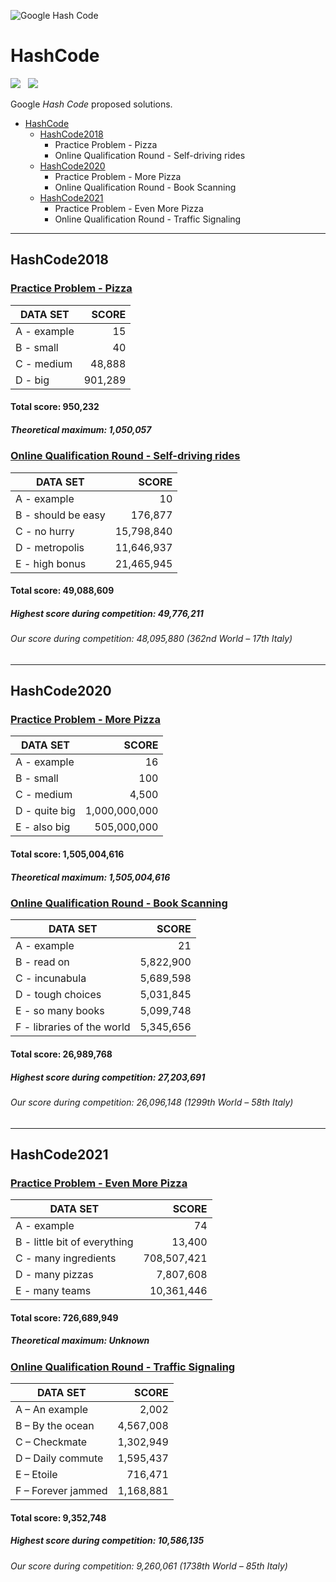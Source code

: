 ![Google Hash Code](https://i.imgur.com/KTDA2IL.png)

# HashCode
![](https://forthebadge.com/images/badges/powered-by-electricity.svg) &nbsp;
![](https://forthebadge.com/images/badges/gluten-free.svg)

Google *Hash Code* proposed solutions.

- [HashCode](#hashcode)
  * [HashCode2018](#hashcode2018)
    + Practice Problem - Pizza
    + Online Qualification Round - Self-driving rides
  * [HashCode2020](#hashcode2020)
    + Practice Problem - More Pizza
    + Online Qualification Round - Book Scanning
  * [HashCode2021](#hashcode2021)
    + Practice Problem - Even More Pizza
    + Online Qualification Round - Traffic Signaling

------

## HashCode2018

### [Practice Problem - Pizza](18-Pizza/problem_statement.pdf)

|     DATA SET      |     SCORE     |
| ----------------- | ------------: |
| A - example       |            15 |
| B - small         |            40 |
| C - medium        |        48,888 |
| D - big           |       901,289 |

#### Total score: 950,232
##### Theoretical maximum: 1,050,057


### [Online Qualification Round - Self-driving rides](18-Self-driving-rides/problem_statement.pdf)

|      DATA SET       |        SCORE        |
| ------------------- | ------------------: |
| A - example         |                  10 |
| B - should be easy  |             176,877 |
| C - no hurry        |          15,798,840 |
| D - metropolis      |          11,646,937 |
| E - high bonus      |          21,465,945 |

#### Total score: 49,088,609
##### Highest score during competition: 49,776,211
###### Our score during competition: 48,095,880 (362nd World – 17th Italy)

------

## HashCode2020

### [Practice Problem - More Pizza](20-More-Pizza/problem_statement.pdf)

|    DATA SET     |      SCORE      |
| --------------- | --------------: |
| A - example     |              16 |
| B - small       |             100 |
| C - medium      |           4,500 |
| D - quite big   |   1,000,000,000 |
| E - also big    |     505,000,000 |

#### Total score: 1,505,004,616
##### Theoretical maximum: 1,505,004,616


### [Online Qualification Round - Book Scanning](20-Book-Scanning/problem_statement.pdf)

|          DATA SET           |        SCORE        |
| --------------------------- | ------------------: |
| A - example                 |                  21 |
| B - read on                 |           5,822,900 |
| C - incunabula              |           5,689,598 |
| D - tough choices           |           5,031,845 |
| E - so many books           |           5,099,748 |
| F - libraries of the world  |           5,345,656 |

#### Total score: 26,989,768
##### Highest score during competition: 27,203,691
###### Our score during competition: 26,096,148 (1299th World – 58th Italy)

------

## HashCode2021

### [Practice Problem - Even More Pizza](21-Even-More-Pizza/problem_statement.pdf)

|           DATA SET           |      SCORE      |
| ---------------------------- | --------------: |
| A - example                  |              74 |
| B - little bit of everything |          13,400 |
| C - many ingredients         |     708,507,421 |
| D - many pizzas              |       7,807,608 |
| E - many teams               |      10,361,446 |

#### Total score: 726,689,949
##### Theoretical maximum: Unknown


### [Online Qualification Round - Traffic Signaling](21-Traffic-Signaling/problem_statement.pdf)

|       DATA SET       |      SCORE      |
| -------------------- | --------------: |
| A – An example       |           2,002 |
| B – By the ocean     |       4,567,008 |
| C – Checkmate        |       1,302,949 |
| D – Daily commute    |       1,595,437 |
| E – Etoile           |         716,471 |
| F – Forever jammed   |       1,168,881 |

#### Total score: 9,352,748
##### Highest score during competition: 10,586,135
###### Our score during competition: 9,260,061 (1738th World – 85th Italy)
